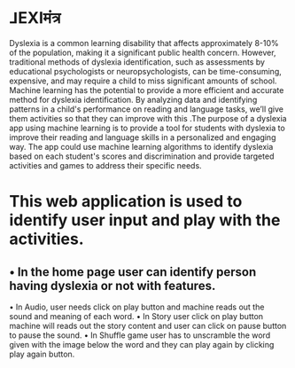 # ⅃EXIमंत्र
Dyslexia is a common learning disability that affects approximately 8-10% of the population, making it a significant public health concern. However, traditional methods of dyslexia identification, such as assessments by educational psychologists or neuropsychologists, can be time-consuming, expensive, and may require a child to miss significant amounts of school. Machine learning has the potential to provide a more efficient and accurate method for dyslexia identification. By analyzing data and identifying patterns in a child's performance on reading and language tasks, we’ll give them activities so that they can improve with this .The purpose of a dyslexia app using machine learning is to provide a tool for students with dyslexia to improve their reading and language skills in a personalized and engaging way. The app could use machine learning algorithms to identify dyslexia based on each student's scores and discrimination and provide targeted activities and games to address their specific needs.

# This web application is used to identify user input and play with the activities.
## • In the home page user can identify person having dyslexia or not with features.
• In Audio, user needs click on play button and machine reads out the sound and meaning of each word.
• In Story user click on play button machine will reads out the story content and user can click on pause button to pause the sound.
• In Shuffle game user has to unscramble the word given with the image below the word and they can play again by clicking play again button.

